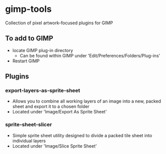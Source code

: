 # gimp-tools
Collection of pixel artwork-focused plugins for GIMP

## To add to GIMP
* locate GIMP plug-in directory
    * Can be found within GIMP under 'Edit/Preferences/Folders/Plug-ins'
* Restart GIMP

## Plugins
### export-layers-as-sprite-sheet
* Allows you to combine all working layers of an image into a new, packed sheet and export it to a chosen folder
* Located under 'Image/Export As Sprite Sheet'

### sprite-sheet-slicer
* Simple sprite sheet utility designed to divide a packed tile sheet into individual layers
* Located under 'Image/Slice Sprite Sheet'